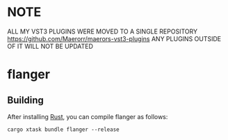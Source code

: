 # NOTE
ALL MY VST3 PLUGINS WERE MOVED TO A SINGLE REPOSITORY https://github.com/Maerorr/maerors-vst3-plugins 
ANY PLUGINS OUTSIDE OF IT WILL NOT BE UPDATED

# flanger

## Building

After installing [Rust](https://rustup.rs/), you can compile flanger as follows:

```shell
cargo xtask bundle flanger --release
```

